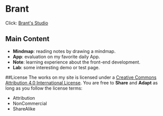 # Brant
Click: [Brant's Studio](http://7brant.me)
## Main Content
- **Mindmap**: reading notes by drawing a mindmap.  
- **App**: evaluation on my favorite daily App.
- **Note**: learning experience about the front-end development.
- **Lab**: some interesting demo or test page.

##License
The works on my site is licensed under a [Creative Commons Attribution 4.0 International License](http://creativecommons.org/licenses/by-nc-sa/4.0/).
You are free to **Share** and **Adapt** as long as you follow the license terms:
- Attribution
- NonCommercial
- ShareAlike
